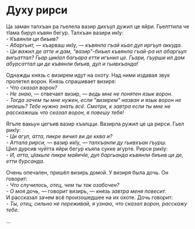 # Духу рирси

Ца заман талхъан ра гьелела вазир дихъул дужил це яйри. Гьелттила че тӏама бирул къвян бегур. Талхъан вазири икӏу:  
_\- Къвянли ци биъив?_  
_\- Абаргьит,_ — къарваш икӏу, — _къвянла гъай кьал дул иргъул аккуда._  
_\- Ци важил де атте и дам, "вазир"-биъил къвянла гъай-ра ил абаргьул вигьаттал? Гьар цикӏал багьара етти игънил це. Гьари, гъурши ил дам абурсаттал ци де къвянли биъив, дул и гьивхъанда!_

<div class="gloss">

Однажды князь с визирем идут на охоту. Над ними издавая звук пролетел ворон. Князь спрашивает визиря:  
_\- Что сказал ворон?_  
_\- Не знаю,_ — отвечает визир, — _ведь мне не понятен язык ворон._  
_\- Тогда зачем ты мне нужен, если "визирем" назван и язык ворон не знаешь? Тебе нужно знать всё. Смотри, к завтра если ты мне не расскажешь что сказал ворон, я повешу тебя!_

</div>

Ягъле вакьун цегъив вазир хъалцци. Вазирла ружил це ца рирси. Гьел рикӏу:  
_\- Ци агул, атта, пикре вичил ви де кква и?_  
_\- Аттала рирси,_ — вазир икӏу, — _талхъанли ду гьивхъан гъурш._  
Цӏил дурсив чуйтта яйри бегур къяла сукке агурте. Рирси рикӏу:  
_\- И, атта, цӏакьле пикре майичӏе, дул баргьанда къвянли биъив ци де, етти бурсанда._

<div class="gloss">

Очень опечален, пришёл визирь домой. У визиря была дочь. Он говорит:  
_\- Что случилось, отец, чем ты так озабочен?_  
_\- О моя дочь,_ — говорит визирь, — _князь завтра меня повесит._  
И рассказал зачем всё произошедшее на их охоте. Дочь говорит:  
_\- Ты, отец, сильно не переживай, я узнаю, что сказал ворон, расскажу тебе._

</div>

...
